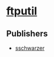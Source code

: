 # [ftputil](https://pypi.org/project/ftputil)



## Publishers
- [sschwarzer](https://pypi.org/user/sschwarzer)

